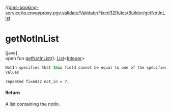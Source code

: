 //[pms-booking-service](../../../../../index.md)/[io.envoyproxy.pgv.validate](../../../index.md)/[Validate](../../index.md)/[Fixed32Rules](../index.md)/[Builder](index.md)/[getNotInList](get-not-in-list.md)

# getNotInList

[java]\
open fun [getNotInList](get-not-in-list.md)(): [List](https://docs.oracle.com/en/java/javase/23/docs/api/java.base/java/util/List.html)&lt;[Integer](https://docs.oracle.com/en/java/javase/23/docs/api/java.base/java/lang/Integer.html)&gt;

```kotlin
NotIn specifies that this field cannot be equal to one of the specified
values

```
`repeated fixed32 not_in = 7;`

#### Return

A list containing the notIn.
